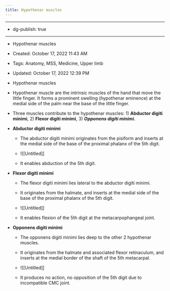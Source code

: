 ```yaml
---
title: Hypothenar muscles
---
```


- --

- dg-publish: true

- --

- Hypothenar muscles

- Created: October 17, 2022 11:43 AM

- Tags: Anatomy, MSS, Medicine, Upper limb

- Updated: October 17, 2022 12:39 PM

- Hypothenar muscles

- Hypothenar muscle are the intrinsic muscles of the hand that move the little finger. It forms a prominent swelling (hypothenar eminence) at the medial side of the palm near the base of the little finger.

- Three muscles contribute to the hypothenar muscles: 1) **********************Abductor digiti minimi**********************, 2) ********************Flexor digiti minimi********************, 3) ***********************Opponens digiti minimi.***********************

- ********************************************Abductor digiti minimi********************************************
	 - The abductor digiti minimi originates from the pisiform and inserts at the medial side of the base of the proximal phalanx of the 5th digit.

	 - ![[Untitled]]

	 - It enables abduction of the 5th digit.

- ****************************************Flexor digiti minimi****************************************
	 - The flexor digiti minimi lies lateral to the abductor digiti minimi.

	 - It originates from the halmate, and inserts at the medial side of the base of the proximal phalanx of the 5th digit.

	 - ![[Untitled]]

	 - It enables flexion of the 5th digit at the metacarpophangeal joint.

- ********************************************Opponens digiti minimi********************************************
	 - The opponens digiti minimi lies deep to the other 2 hypothenar muscles.

	 - It originates from the halmate and associated flexor retinaculum, and inserts at the medial border of the shaft of the 5th metacarpal.

	 - ![[Untitled]]

	 - It produces no action, no opposition of the 5th digit due to incompatible CMC joint.
